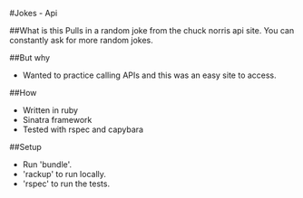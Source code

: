 #Jokes - Api

##What is this
Pulls in a random joke from the chuck norris api site. You can constantly ask for more random jokes.

##But why
* Wanted to practice calling APIs and this was an easy site to access.

##How
* Written in ruby
* Sinatra framework
* Tested with rspec and capybara

##Setup
* Run 'bundle'.
* 'rackup' to run locally.
* 'rspec' to run the tests.